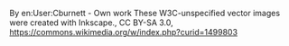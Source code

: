 By en:User:Cburnett - Own work
These W3C-unspecified vector images were created with Inkscape.,
CC BY-SA 3.0, https://commons.wikimedia.org/w/index.php?curid=1499803

